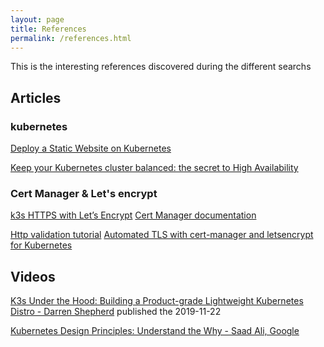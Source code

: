 ```yaml
---
layout: page
title: References
permalink: /references.html
---
```


This is the interesting references discovered during the different searchs

## Articles

### kubernetes

[Deploy a Static Website on Kubernetes](https://rickyhan.com/jekyll/update/2017/09/05/deploy-static-website-on-kubernetes.html)

[Keep your Kubernetes cluster balanced: the secret to High Availability](https://itnext.io/keep-you-kubernetes-cluster-balanced-the-secret-to-high-availability-17edf60d9cb7)

### Cert Manager & Let's encrypt

[k3s HTTPS with Let’s Encrypt](https://pascalw.me/blog/2019/07/02/k3s-https-letsencrypt.html)
[Cert Manager documentation](https://cert-manager.io/docs/installation/kubernetes/)

[Http validation tutorial](https://cert-manager.io/docs/tutorials/acme/http-validation/)
[Automated TLS with cert-manager and letsencrypt for Kubernetes](https://itnext.io/automated-tls-with-cert-manager-and-letsencrypt-for-kubernetes-7daaa5e0cae4)

## Videos

[K3s Under the Hood: Building a Product-grade Lightweight Kubernetes Distro - Darren Shepherd](https://www.youtube.com/watch?v=-HchRyqNtkU) published the 2019-11-22

[Kubernetes Design Principles: Understand the Why - Saad Ali, Google](https://www.youtube.com/watch?v=ZuIQurh_kDk)

